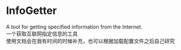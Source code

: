 # InfoGetter
A tool for getting specified information from the Internet.<br>
一个获取互联网指定信息的工具<br>
使用文档会在我有时间的时候补充，也可以根据加载配置文件之后自己研究
